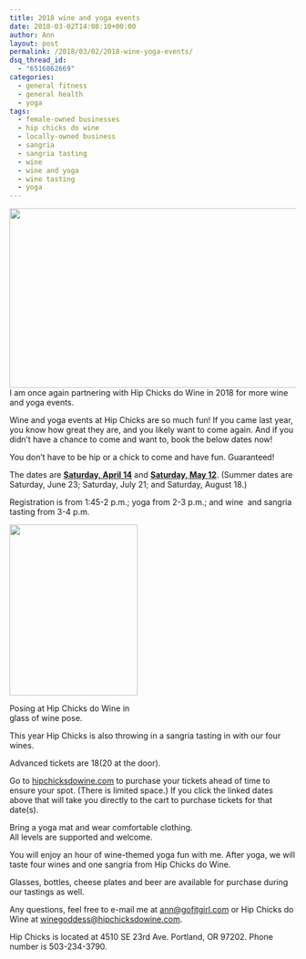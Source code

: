 ```yaml
---
title: 2018 wine and yoga events
date: 2018-03-02T14:08:10+00:00
author: Ann
layout: post
permalink: /2018/03/02/2018-wine-yoga-events/
dsq_thread_id:
  - "6516862669"
categories:
  - general fitness
  - general health
  - yoga
tags:
  - female-owned businesses
  - hip chicks do wine
  - locally-owned business
  - sangria
  - sangria tasting
  - wine
  - wine and yoga
  - wine tasting
  - yoga
---
```

<a href="http://gofitgirl.com/2018/03/2018-wine-yoga-events/wine-and-yoga-2018-fb-cover/" rel="attachment wp-att-15974"><img class="aligncenter wp-image-15974 size-full" src="http://gofitgirl.com/wp-content/uploads/2018/03/Wine-and-yoga-2018-FB-cover.png" alt="" width="828" height="315" /></a>I am once again partnering with Hip Chicks do Wine in 2018 for more wine and yoga events.  

Wine and yoga events at Hip Chicks are so much fun! If you came last year, you know how great they are, and you likely want to come again. And if you didn’t have a chance to come and want to, book the below dates now!  

You don’t have to be hip or a chick to come and have fun. Guaranteed!  

The dates are **<a href="https://squareup.com/store/hip-chicks-do-wine/item/yoga-wine-april" data-cke-saved-href="https://squareup.com/store/hip-chicks-do-wine/item/yoga-wine-april">Saturday, April 14</a>** and **<a href="https://squareup.com/store/hip-chicks-do-wine/item/yoga-wine-may" data-cke-saved-href="https://squareup.com/store/hip-chicks-do-wine/item/yoga-wine-may">Saturday, May 12</a>**. (Summer dates are Saturday, June 23; Saturday, July 21; and Saturday, August 18.)  

Registration is from 1:45-2 p.m.; yoga from 2-3 p.m.; and wine  and sangria tasting from 3-4 p.m.  


<div id="attachment_15754" style="width: 235px" class="wp-caption alignright">
  <a href="http://gofitgirl.com/yoga-classes/wine-and-yoga-with-wine-pants/" rel="attachment wp-att-15754"><img class="size-medium wp-image-15754" src="http://gofitgirl.com/wp-content/uploads/2014/06/wine-and-yoga-with-wine-pants-225x300.jpg" alt="" width="225" height="300" /></a>
  
  <p class="wp-caption-text">
    Posing at Hip Chicks do Wine in glass of wine pose.
  </p>
</div>

  
This year Hip Chicks is also throwing in a sangria tasting in with our four wines.  

Advanced tickets are $18 ($20 at the door).  

Go to <a href="http://hipchicksdowine.com/" data-cke-saved-href="http://hipchicksdowine.com">hipchicksdowine.com</a> to purchase your tickets ahead of time to ensure your spot. (There is limited space.) If you click the linked dates above that will take you directly to the cart to purchase tickets for that date(s). 
 
Bring a yoga mat and wear comfortable clothing.  
All levels are supported and welcome.  

You will enjoy an hour of wine-themed yoga fun with me. After yoga, we will taste four wines and one sangria from Hip Chicks do Wine.  

Glasses, bottles, cheese plates and beer are available for purchase during our tastings as well. 
 
Any questions, feel free to e-mail me at <a href="mailto:ann@gofitgirl.com" data-cke-saved-href="mailto:ann@gofitgirl.com">ann@gofitgirl.com</a> or Hip Chicks do Wine at <a href="mailto:winegoddess@hipchicksdowine.com" data-cke-saved-href="mailto:winegoddess@hipchicksdowine.com">winegoddess@hipchicksdowine.com</a>.  

Hip Chicks is located at 4510 SE 23rd Ave. Portland, OR 97202. Phone number is 503-234-3790.